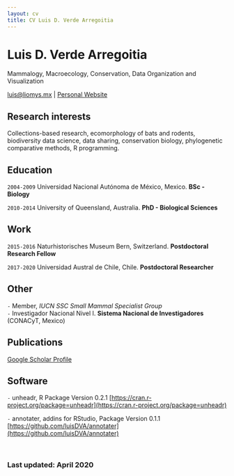 ```yaml
---
layout: cv
title: CV Luis D. Verde Arregoitia
---
```

# Luis D. Verde Arregoitia
Mammalogy, Macroecology, Conservation, Data Organization and Visualization
<div id="webaddress">
<a href="mailto:luis@liomys.mx">luis@liomys.mx</a>
| <a href="https://www.liomys.mx">Personal Website</a></div>

## Research interests

Collections-based research, ecomorphology of bats and rodents, biodiversity data science, data sharing, conservation biology, phylogenetic comparative methods, R programming.
## Education

`2004-2009`
Universidad Nacional Autónoma de México, Mexico. __BSc - Biology__

`2010-2014`
University of Queensland, Australia. __PhD - Biological Sciences__
## Work
`2015-2016`
Naturhistorisches Museum Bern, Switzerland. __Postdoctoral Research Fellow__

`2017-2020`
Universidad Austral de Chile, Chile. __Postdoctoral Researcher__
## Other
`-`
Member, *IUCN SSC Small Mammal Specialist Group*   
`-`
Investigador Nacional Nivel I. __Sistema Nacional de Investigadores__ (CONACyT, Mexico)
## Publications
[Google Scholar Profile](https://scholar.google.com/citations?user=Ii0dP6kAAAAJ&hl=en)
## Software
` - `
unheadr, R Package Version 0.2.1 [https://cran.r-project.org/package=unheadr](https://cran.r-project.org/package=unheadr)  

` - `
annotater,  addins for RStudio, Package Version 0.1.1 [https://github.com/luisDVA/annotater](https://github.com/luisDVA/annotater) 
  
    
<br>

### Last updated: April 2020
